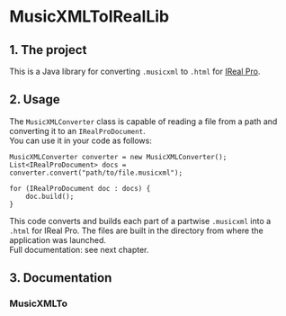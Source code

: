 <h1>MusicXMLToIRealLib</h1>

<h2> 1. The project</h2>

This is a Java library for converting <code>.musicxml</code> to <code>.html</code> for [IReal Pro](https://www.irealpro.com).

<h2>2. Usage</h2>
The <code>MusicXMLConverter</code> class is capable of reading a file from a path and converting it to an <code>IRealProDocument</code>.<br>
You can use it in your code as follows:

    MusicXMLConverter converter = new MusicXMLConverter();
    List<IRealProDocument> docs = converter.convert("path/to/file.musicxml");
    
    for (IRealProDocument doc : docs) {
        doc.build();
    }

This code converts and builds each part of a partwise <code>.musicxml</code> into a <code>.html</code> for IReal Pro. The files are built in the directory from where the application was launched.<br>
Full documentation: see next chapter.

<h2>3. Documentation</h2>

<h3>MusicXMLTo</h3>
